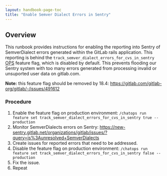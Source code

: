 ```yaml
---
layout: handbook-page-toc
title: "Enable Semver Dialect Errors in Sentry"
---
```


## Overview

This runbook provides instructions for enabling the reporting into Sentry of SemverDialect errors generated within the GitLab rails application. This reporting is behind the `track_semver_dialect_errors_for_cvs_in_sentry` [OPS](https://docs.gitlab.com/ee/development/feature_flags/#ops-type) feature flag, which is disabled by default. This prevents flooding our Sentry system with too many errors generated from processing invalid or unsuported user data on gitlab.com.

**Note:** this feature flag should be removed by 18.4: https://gitlab.com/gitlab-org/gitlab/-/issues/491612

### Procedure

1. Enable the feature flag on production environment: `/chatops run feature set track_semver_dialect_errors_for_cvs_in_sentry true --production`
2. Monitor SemverDialects errors on Sentry: https://new-sentry.gitlab.net/organizations/gitlab/issues/?query=is%3Aunresolved+SemverDialects
3. Create issues for reported errors that need to be addressed.
4. Disable the feature flag on production environment: `/chatops run feature set track_semver_dialect_errors_for_cvs_in_sentry false --production`
5. Fix the issue.
6. Repeat
